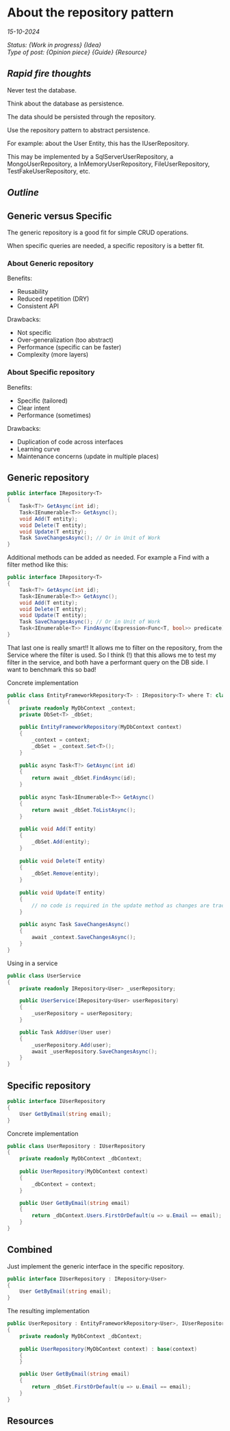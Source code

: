 # About the repository pattern

*15-10-2024*

_Status: {Work in progress} {Idea}_  
_Type of post: {Opinion piece} {Guide} {Resource}_

## *Rapid fire thoughts*

Never test the database.

Think about the database as persistence.

The data should be persisted through the repository.

Use the repository pattern to abstract persistence.

For example: about the User Entity, this has the IUserRepository.

This may be implemented by a SqlServerUserRepository, a MongoUserRepository, a InMemoryUserRepository, FileUserRepository, TestFakeUserRepository, etc.


## *Outline*

## Generic versus Specific

The generic repository is a good fit for simple CRUD operations.

When specific queries are needed, a specific repository is a better fit.

### About Generic repository

Benefits:
- Reusability
- Reduced repetition (DRY)
- Consistent API

Drawbacks:
- Not specific
- Over-generalization (too abstract)
- Performance (specific can be faster)
- Complexity (more layers)

### About Specific repository

Benefits:
- Specific (tailored)
- Clear intent
- Performance (sometimes)

Drawbacks:
- Duplication of code across interfaces
- Learning curve
- Maintenance concerns (update in multiple places)



## Generic repository

```csharp
public interface IRepository<T>
{
    Task<T?> GetAsync(int id);
    Task<IEnumerable<T>> GetAsync();
    void Add(T entity);
    void Delete(T entity);
    void Update(T entity);
    Task SaveChangesAsync(); // Or in Unit of Work
}
```

Additional methods can be added as needed. For example a Find with a filter method like this:

```csharp
public interface IRepository<T>
{
    Task<T?> GetAsync(int id);
    Task<IEnumerable<T>> GetAsync();
    void Add(T entity);
    void Delete(T entity);
    void Update(T entity);
    Task SaveChangesAsync(); // Or in Unit of Work
    Task<IEnumerable<T>> FindAsync(Expression<Func<T, bool>> predicate);
}
```

That last one is really smart!! It allows me to filter on the repository, from the Service where the filter is used.
So I think (!) that this allows me to test my filter in the service, and both have a performant query on the DB side. I want to benchmark this so bad!


Concrete implementation

```csharp
public class EntityFrameworkRepository<T> : IRepository<T> where T: class
{
    private readonly MyDbContext _context;
    private DbSet<T> _dbSet;
    
    public EntityFrameworkRepository(MyDbContext context)
    {
        _context = context;
        _dbSet = _context.Set<T>();
    }
    
    public async Task<T?> GetAsync(int id)
    {
        return await _dbSet.FindAsync(id);
    }
    
    public async Task<IEnumerable<T>> GetAsync()
    {
        return await _dbSet.ToListAsync();
    }
    
    public void Add(T entity)
    {
        _dbSet.Add(entity);
    }
    
    public void Delete(T entity)
    {
        _dbSet.Remove(entity);
    }
    
    public void Update(T entity)
    {
        // no code is required in the update method as changes are tracked by the context
    }
    
    public async Task SaveChangesAsync()
    {
        await _context.SaveChangesAsync();
    }
}
```

Using in a service

```csharp
public class UserService
{
    private readonly IRepository<User> _userRepository;

    public UserService(IRepository<User> userRepository)
    {
        _userRepository = userRepository;
    }

    public Task AddUser(User user)
    {
        _userRepository.Add(user);
        await _userRepository.SaveChangesAsync();
    }
}
```

## Specific repository

```csharp
public interface IUserRepository
{
    User GetByEmail(string email);
}
```

Concrete implementation

```csharp
public class UserRepository : IUserRepository
{
    private readonly MyDbContext _dbContext;
    
    public UserRepository(MyDbContext context)
    {
        _dbContext = context;
    }

    public User GetByEmail(string email)
    {
        return _dbContext.Users.FirstOrDefault(u => u.Email == email);
    }
}
```

## Combined

Just implement the generic interface in the specific repository.

```csharp
public interface IUserRepository : IRepository<User>
{
    User GetByEmail(string email);
}
```


The resulting implementation

```csharp
public UserRepository : EntityFrameworkRepository<User>, IUserRepository
{
    private readonly MyDbContext _dbContext;
    
    public UserRepository(MyDbContext context) : base(context)
    {
    }

    public User GetByEmail(string email)
    {
        return _dbSet.FirstOrDefault(u => u.Email == email);
    }
}
```






## Resources
